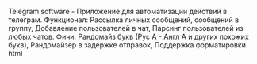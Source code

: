 Telegram software - Приложение для автоматизации действий в телеграм. 
Функционал: Рассылка личных сообщений, сообщений в группу, Добавление пользователей в чат, Парсинг пользователей из любых чатов. 
Фичи: Рандомайз букв (Рус А - Англ А и других похожих букв), Рандомайзер в задержке отправок, Поддержка форматировки html
